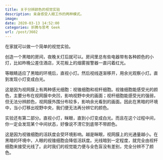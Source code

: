 ```yaml
---
title: 关于分辨颜色的视觉实验
description: 亲身感受人眼工作的两种模式。
image: 
date: 2020-03-13 14:52:00
categories: 折腾与思考 Geek
url: /post/3602
---
```


在家就可以做一个简单的视觉实验。

创造一个黑暗的房间，夜晚关灯后就可以。房间里总有些电器带有各种颜色的小灯，比如昨晚公差住酒店，天花板上的烟雾报警器一直闪着红光。

等眼睛适应了黑暗的环境后，直视小灯。然后视线逐渐移开，用余光观察小灯。直到发现小灯变成白光。

这是因为视网膜上有两种感光细胞：视锥细胞和视杆细胞。视锥细胞能感受光的颜色，主要分布在视网膜中央凹，影响视野中央的画面；视杆细胞能感受光的强弱，但无法分辨颜色，视网膜外围分布较多，影响余光看到的画面。因此在黑暗的环境中，当小灯移出视野中央，我们便无法再分辨它的颜色。

实验还有第二部分。直视小灯，眯眼，直到小灯变成白光。而且在这个过程中间，你一定会发现某个中间状态，好像说不清它到底带不带颜色。

这是因为视锥细胞的活跃度会受环境影响。越是眯眼，视网膜上的光通量越小。在黑暗的环境中，人眼的视锥细胞会降低活跃度。光线暗到一定程度，就完全由视杆细胞来接受光线了。此时我们的视觉能力便与全色盲没有差别，完全分辨不了颜色。
